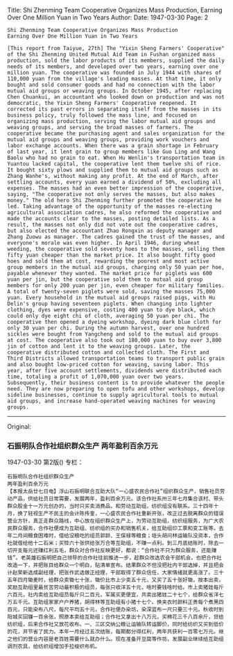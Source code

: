 Title: Shi Zhenming Team Cooperative Organizes Mass Production, Earning Over One Million Yuan in Two Years
Author:
Date: 1947-03-30
Page: 2

    Shi Zhenming Team Cooperative Organizes Mass Production
    Earning Over One Million Yuan in Two Years

    [This report from Taiyue, 27th] The "Yixin Sheng Farmers' Cooperative" of the Shi Zhenming United Mutual Aid Team in Fushan organized mass production, sold the labor products of its members, supplied the daily needs of its members, and developed over two years, earning over one million yuan. The cooperative was founded in July 1944 with shares of 110,000 yuan from the village's leading masses. At that time, it only bought and sold consumer goods and had no connection with the labor mutual aid groups or weaving groups. In October 1945, after replacing Chen Chuankui, an accountant who looked down on production and was not democratic, the Yixin Sheng Farmers' Cooperative reopened. It corrected its past errors in separating itself from the masses in its business policy, truly followed the mass line, and focused on organizing mass production, serving the labor mutual aid groups and weaving groups, and serving the broad masses of farmers. The cooperative became the purchasing agent and sales organization for the mutual aid groups and weaving groups, providing work vouchers and labor exchange accounts. When there was a grain shortage in February of last year, it lent grain to group members like Guo Ling and Wang Baolu who had no grain to eat. When Hu Wenlin's transportation team in Yuantou lacked capital, the cooperative lent them twelve shi of rice. It bought sixty plows and supplied them to mutual aid groups such as Zhang Wanhe's, without making any profit. At the end of March, after settling accounts, every yuan earned a dividend of 50%, excluding all expenses. The masses had an even better impression of the cooperative, saying, "The cooperative not only serves the masses, but also makes money." The old hero Shi Zhenming further promoted the cooperative he led. Taking advantage of the opportunity of the masses re-electing agricultural association cadres, he also reformed the cooperative and made the accounts clear to the masses, posting detailed lists. As a result, the masses not only did not vote out the cooperative cadres, but also elected the accountant Zhao Rongxin as deputy manager and Zhang Zuowu as manager. The cadres gained the trust of the masses, and everyone's morale was even higher. In April 1946, during wheat weeding, the cooperative sold seventy hoes to the masses, selling them fifty yuan cheaper than the market price. It also bought fifty good hoes and sold them at cost, rewarding the poorest and most active group members in the mutual aid groups, charging only 50 yuan per hoe, payable whenever they wanted. The market price for piglets was 600 yuan per jin, but the cooperative sold them to mutual aid group members for only 200 yuan per jin, even cheaper for military families. A total of twenty-seven piglets were sold, saving the masses 75,000 yuan. Every household in the mutual aid groups raised pigs, with Hu Delin's group having seventeen piglets. When changing into lighter clothing, dyes were expensive, costing 400 yuan to dye black, which could only dye eight chi of cloth, averaging 50 yuan per chi. The cooperative then opened a dyeing workshop, dyeing dark blue cloth for only 30 yuan per chi. During the autumn harvest, over one hundred sickles were bought from Yangcheng and sold to the mutual aid groups at cost. The cooperative also took out 180,000 yuan to buy over 3,800 jin of cotton and lent it to the weaving groups. Later, the cooperative distributed cotton and collected cloth. The First and Third Districts allowed transportation teams to transport public grain and also bought low-priced cotton for weaving, saving labor. This year, after five account settlements, dividends were distributed each time, totaling a profit of 1,070,000 yuan over two years. Subsequently, their business content is to provide whatever the people need. They are now preparing to open tofu and other workshops, develop sideline businesses, continue to supply agricultural tools to mutual aid groups, and increase hand-operated weaving machines for weaving groups.



<hr /> 

Original: 


### 石振明队合作社组织群众生产  两年盈利百余万元

1947-03-30
第2版()
专栏：

    石振明队合作社组织群众生产
    两年盈利百余万元
    【本报太岳廿七日电】浮山石振明联合互助大队“一心盛农民合作社”组织群众生产，销售社员劳动产品，供给社员日常需要，发展两年，盈利百余万元。该合作社系卅三年七月集合该村、带头群众股金十一万元创办的，当时只买卖消费品，和劳动互助组，纺织组没有联系。三十四年十月，换了轻视生产不民主的会计陈传奎，一心盛农民合作社重新开张，改正过去脱离群众的错误营业方针，真正走群众路线，中心放在组织群众生产上，为劳动互助组，纺织组服务，为广大农民群众服务，合作社便成为互助组、纺织组的买办和销售机关，给互助组印工票和变工账等。去年二月间粮食困难时，借给没粮吃的组员郭龄、王保禄等粮食；垣头胡问林运输队没资本，合作社就借给他十二石米；买铧六十张供给张万合等互助组，不赚一点利。到三月底结账时，除去一切开支每元还赚红利五毛，群众对合作社反映更好，都说：“合作社不只为群众服务，还能赚钱”。老英雄石振明把自己领导的合作社往前推进一步，趁群众改选农会干部机会，也把合作社改造一下，并把账目给群众一个明白，贴清单宣布。结果群众不但没把社内干部选掉，并且把会计赵荣新选成副经理，把张作武选做正经理，干部取得了群众信任，大家情绪就更高涨了。三十五年四月锄麦时，给群众卖锄七十张，锄价比市上少卖五十元，又买了五十张好锄，按本出卖，奖励互助组里最贫苦劳动最积极的组员，每张只收洋五十元，啥时要钱啥时给。市上卖猪娃每斤六百元，社内卖给互助组员每斤只二百元，军属买更便宜，共卖出猪娃二十七个，给群众省洋七万五千元。互助组家家户户养猪，胡得林等互助组有小猪十七个。换夹衣时颜料正贵每个煮黑四百元，只能染布八尺，每尺平均五十元，合作社便办染坊，染深蓝布一尺只要三十元。秋收时到阳城买回镰一百余张，照原本卖给互助组；合作社又拿出十八万元，买棉花三千八百余斤，贷给纺织组，后来合作社又放花收布。一、三区交纳公粮让运输队转运脚价，同时给纺织又买到低价的花，并节省了民力。本年一月经过五次结账，每期都分得红利，两年共获利一百零七万元。继之他们的营业内容是老百姓需要什么就办什么。现在准备开豆腐等作坊，发展副业继续给互助组调剂农具，给纺织组增加手拉梭织布机。
